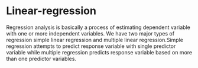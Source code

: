 # Linear-regression
Regression analysis is basically a process of estimating dependent
variable with one or more independent variables. We have two major types
of regression simple linear regression and multiple linear
regression.Simple regression attempts to predict response variable with
single predictor variable while multiple regression predicts response
variable based on more than one predictor variables.

